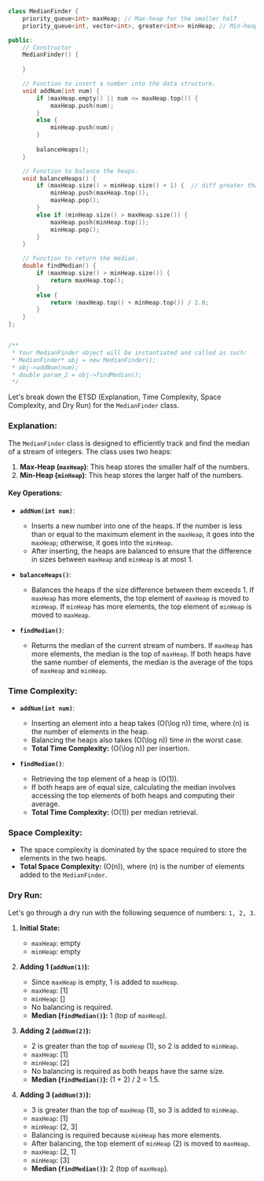 ```cpp
class MedianFinder {
    priority_queue<int> maxHeap; // Max-heap for the smaller half
    priority_queue<int, vector<int>, greater<int>> minHeap; // Min-heap for the larger half

public:
    // Constructor
    MedianFinder() {
        
    }

    // Function to insert a number into the data structure.
    void addNum(int num) {
        if (maxHeap.empty() || num <= maxHeap.top()) {
            maxHeap.push(num);
        } 
        else {
            minHeap.push(num);
        }
        
        balanceHeaps();
    }

    // Function to balance the heaps.
    void balanceHeaps() {
        if (maxHeap.size() > minHeap.size() + 1) {  // diff greater than 1
            minHeap.push(maxHeap.top());
            maxHeap.pop();
        } 
        else if (minHeap.size() > maxHeap.size()) {
            maxHeap.push(minHeap.top());
            minHeap.pop();
        }
    }

    // Function to return the median.
    double findMedian() {
        if (maxHeap.size() > minHeap.size()) {
            return maxHeap.top();
        } 
        else {
            return (maxHeap.top() + minHeap.top()) / 2.0;
        }
    }
};


/**
 * Your MedianFinder object will be instantiated and called as such:
 * MedianFinder* obj = new MedianFinder();
 * obj->addNum(num);
 * double param_2 = obj->findMedian();
 */
```

Let's break down the ETSD (Explanation, Time Complexity, Space Complexity, and Dry Run) for the `MedianFinder` class.

### Explanation:
The `MedianFinder` class is designed to efficiently track and find the median of a stream of integers. The class uses two heaps:
1. **Max-Heap (`maxHeap`)**: This heap stores the smaller half of the numbers.
2. **Min-Heap (`minHeap`)**: This heap stores the larger half of the numbers.

#### Key Operations:
- **`addNum(int num)`**: 
  - Inserts a new number into one of the heaps. If the number is less than or equal to the maximum element in the `maxHeap`, it goes into the `maxHeap`; otherwise, it goes into the `minHeap`.
  - After inserting, the heaps are balanced to ensure that the difference in sizes between `maxHeap` and `minHeap` is at most 1.

- **`balanceHeaps()`**:
  - Balances the heaps if the size difference between them exceeds 1. If `maxHeap` has more elements, the top element of `maxHeap` is moved to `minHeap`. If `minHeap` has more elements, the top element of `minHeap` is moved to `maxHeap`.

- **`findMedian()`**:
  - Returns the median of the current stream of numbers. If `maxHeap` has more elements, the median is the top of `maxHeap`. If both heaps have the same number of elements, the median is the average of the tops of `maxHeap` and `minHeap`.

### Time Complexity:
- **`addNum(int num)`**:
  - Inserting an element into a heap takes \(O(\log n)\) time, where \(n\) is the number of elements in the heap.
  - Balancing the heaps also takes \(O(\log n)\) time in the worst case.
  - **Total Time Complexity:** \(O(\log n)\) per insertion.

- **`findMedian()`**:
  - Retrieving the top element of a heap is \(O(1)\).
  - If both heaps are of equal size, calculating the median involves accessing the top elements of both heaps and computing their average.
  - **Total Time Complexity:** \(O(1)\) per median retrieval.

### Space Complexity:
- The space complexity is dominated by the space required to store the elements in the two heaps.
- **Total Space Complexity:** \(O(n)\), where \(n\) is the number of elements added to the `MedianFinder`.

### Dry Run:
Let's go through a dry run with the following sequence of numbers: `1, 2, 3`.

1. **Initial State:**
   - `maxHeap`: empty
   - `minHeap`: empty

2. **Adding 1 (`addNum(1)`):**
   - Since `maxHeap` is empty, 1 is added to `maxHeap`.
   - `maxHeap`: [1]
   - `minHeap`: []
   - No balancing is required.
   - **Median (`findMedian()`):** 1 (top of `maxHeap`).

3. **Adding 2 (`addNum(2)`):**
   - 2 is greater than the top of `maxHeap` (1), so 2 is added to `minHeap`.
   - `maxHeap`: [1]
   - `minHeap`: [2]
   - No balancing is required as both heaps have the same size.
   - **Median (`findMedian()`):** (1 + 2) / 2 = 1.5.

4. **Adding 3 (`addNum(3)`):**
   - 3 is greater than the top of `maxHeap` (1), so 3 is added to `minHeap`.
   - `maxHeap`: [1]
   - `minHeap`: [2, 3]
   - Balancing is required because `minHeap` has more elements.
   - After balancing, the top element of `minHeap` (2) is moved to `maxHeap`.
   - `maxHeap`: [2, 1]
   - `minHeap`: [3]
   - **Median (`findMedian()`):** 2 (top of `maxHeap`).
